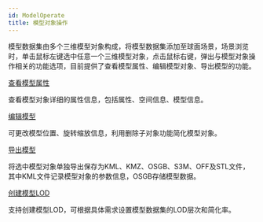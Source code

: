 ```yaml
---
id: ModelOperate
title: 模型对象操作  
---  
```

模型数据集由多个三维模型对象构成，将模型数据集添加至球面场景，场景浏览时，单击鼠标左键选中任意一个三维模型对象，点击鼠标右键，弹出与模型对象操作相关的功能选项，目前提供了查看模型属性、编辑模型对象、导出模型的功能。

[查看模型属性](ModelPropertyIntro)

查看模型对象详细的属性信息，包括属性、空间信息、模型信息。

[编辑模型](ModelEdit)

可更改模型位置、旋转缩放信息，利用删除子对象功能简化模型对象。

[导出模型](ModelExport)

将选中模型对象单独导出保存为KML、KMZ、OSGB、S3M、OFF及STL文件，其中KML文件记录模型对象的参数信息，OSGB存储模型数据。

[创建模型LOD](CreatLOD)

支持创建模型LOD，可根据具体需求设置模型数据集的LOD层次和简化率。



